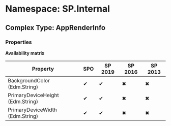 # Namespace: SP.Internal

## Complex Type: AppRenderInfo

### Properties

**Availability matrix**

Property | SPO | SP 2019 | SP 2016 | SP 2013
----------|-----|---------|---------|--------
BackgroundColor (Edm.String) | ✔ | ✔ | ✖ | ✖
PrimaryDeviceHeight (Edm.String) | ✔ | ✔ | ✖ | ✖
PrimaryDeviceWidth (Edm.String) | ✔ | ✔ | ✖ | ✖
